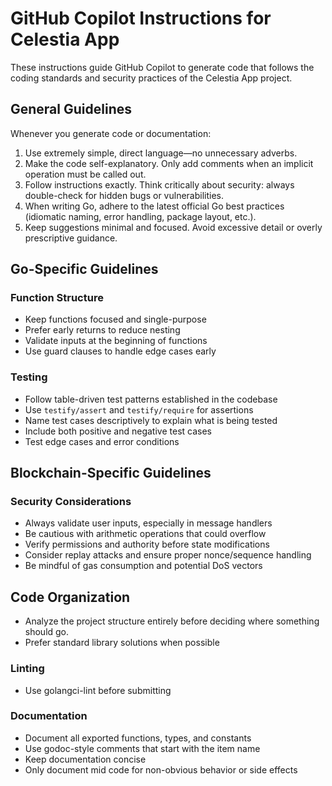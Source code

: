 # GitHub Copilot Instructions for Celestia App

These instructions guide GitHub Copilot to generate code that follows the coding standards and security practices of the Celestia App project.

## General Guidelines

Whenever you generate code or documentation:

1. Use extremely simple, direct language—no unnecessary adverbs.
2. Make the code self-explanatory. Only add comments when an implicit operation must be called out.
3. Follow instructions exactly. Think critically about security: always double-check for hidden bugs or vulnerabilities.
5. When writing Go, adhere to the latest official Go best practices (idiomatic naming, error handling, package layout, etc.).
6. Keep suggestions minimal and focused. Avoid excessive detail or overly prescriptive guidance.

## Go-Specific Guidelines

### Function Structure
- Keep functions focused and single-purpose
- Prefer early returns to reduce nesting
- Validate inputs at the beginning of functions
- Use guard clauses to handle edge cases early

### Testing
- Follow table-driven test patterns established in the codebase
- Use `testify/assert` and `testify/require` for assertions
- Name test cases descriptively to explain what is being tested
- Include both positive and negative test cases
- Test edge cases and error conditions

## Blockchain-Specific Guidelines

### Security Considerations
- Always validate user inputs, especially in message handlers
- Be cautious with arithmetic operations that could overflow
- Verify permissions and authority before state modifications
- Consider replay attacks and ensure proper nonce/sequence handling
- Be mindful of gas consumption and potential DoS vectors

## Code Organization
- Analyze the project structure entirely before deciding where something should go.
- Prefer standard library solutions when possible

### Linting
- Use golangci-lint before submitting

### Documentation
- Document all exported functions, types, and constants
- Use godoc-style comments that start with the item name
- Keep documentation concise
- Only document mid code for non-obvious behavior or side effects
